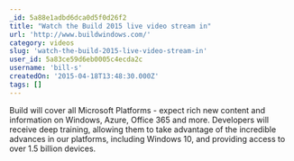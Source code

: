 ```yaml
---
_id: 5a88e1adbd6dca0d5f0d26f2
title: "Watch the Build 2015 live video stream in"
url: 'http://www.buildwindows.com/'
category: videos
slug: 'watch-the-build-2015-live-video-stream-in'
user_id: 5a83ce59d6eb0005c4ecda2c
username: 'bill-s'
createdOn: '2015-04-18T13:48:30.000Z'
tags: []
---
```


Build will cover all Microsoft Platforms - expect rich new content and information on Windows, Azure, Office 365 and more. Developers will receive deep training, allowing them to take advantage of the incredible advances in our platforms, including Windows 10, and providing access to over 1.5 billion devices.
